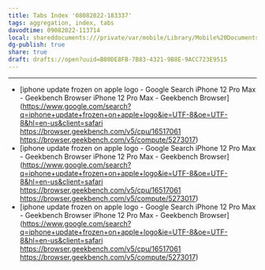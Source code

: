 ```yaml
---
title: Tabs Index '08082022-183337'
tags: aggregation, index, tabs
davodtime: 09082022-113714
local: shareddocuments:///private/var/mobile/Library/Mobile%20Documents/iCloud~md~obsidian/Documents/OBSHIDDIAN/drafts/B80DE8FB-7B83-4321-9B8E-9ACC723E9515.md
dg-publish: true
share: true
draft: drafts://open?uuid=B80DE8FB-7B83-4321-9B8E-9ACC723E9515
---
```


---
- [iphone update frozen on apple logo - Google Search
iPhone 12 Pro Max - Geekbench Browser
iPhone 12 Pro Max - Geekbench Browser](https://www.google.com/search?q=iphone+update+frozen+on+apple+logo&ie=UTF-8&oe=UTF-8&hl=en-us&client=safari
https://browser.geekbench.com/v5/cpu/16517061
https://browser.geekbench.com/v5/compute/5273017)
- [iphone update frozen on apple logo - Google Search
iPhone 12 Pro Max - Geekbench Browser
iPhone 12 Pro Max - Geekbench Browser](https://www.google.com/search?q=iphone+update+frozen+on+apple+logo&ie=UTF-8&oe=UTF-8&hl=en-us&client=safari
https://browser.geekbench.com/v5/cpu/16517061
https://browser.geekbench.com/v5/compute/5273017)
- [iphone update frozen on apple logo - Google Search
iPhone 12 Pro Max - Geekbench Browser
iPhone 12 Pro Max - Geekbench Browser](https://www.google.com/search?q=iphone+update+frozen+on+apple+logo&ie=UTF-8&oe=UTF-8&hl=en-us&client=safari
https://browser.geekbench.com/v5/cpu/16517061
https://browser.geekbench.com/v5/compute/5273017)
